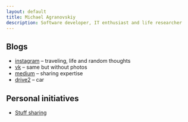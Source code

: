 ```yaml
---
layout: default
title: Michael Agranovskiy
description: Software developer, IT enthusiast and life researcher
---
```



## Blogs

* [instagram](http://instagram.com/agrml) – traveling, life and random thoughts
* [vk](https://vk.com/agrml) – same but without photos
* [medium](https://medium.com/@agrml) – sharing expertise
* [drive2](https://www.drive2.ru/r/skoda/yeti/566300716180703074/) – car


## Personal initiatives
* [Stuff sharing](./stuff-sharing.html)
